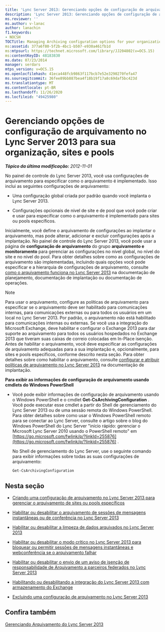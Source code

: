 ```yaml
---
title: 'Lync Server 2013: Gerenciando opções de configuração de arquivamento para sua organização, sites e pools'
description: 'Lync Server 2013: Gerenciando opções de configuração de arquivamento para sua organização, sites e pools.'
ms.reviewer: ''
ms.author: v-lanac
author: lanachin
f1.keywords:
- NOCSH
TOCTitle: Managing Archiving configuration options for your organization, sites, and pools
ms:assetid: 377a6f80-5f2b-4bc1-b507-e930a461fb1d
ms:mtpsurl: https://technet.microsoft.com/library/JJ204802(v=OCS.15)
ms:contentKeyID: 48183830
ms.date: 07/23/2014
manager: serdars
mtps_version: v=OCS.15
ms.openlocfilehash: 41eca448fcb9863f117bcb7e52e3290270fefa47
ms.sourcegitcommit: 36fee89bb887bea4f18b19f17a8c69daf5bc423d
ms.translationtype: MT
ms.contentlocale: pt-BR
ms.lasthandoff: 11/26/2020
ms.locfileid: "49425980"
---
```

# <a name="managing-archiving-configuration-options-in-lync-server-2013-for-your-organization-sites-and-pools"></a>Gerenciando opções de configuração de arquivamento no Lync Server 2013 para sua organização, sites e pools

<div data-xmlns="http://www.w3.org/1999/xhtml">

<div class="topic" data-xmlns="http://www.w3.org/1999/xhtml" data-msxsl="urn:schemas-microsoft-com:xslt" data-cs="https://msdn.microsoft.com/">

<div data-asp="https://msdn2.microsoft.com/asp">



</div>

<div id="mainSection">

<div id="mainBody">

<span> </span>

_**Tópico da última modificação:** 2012-11-01_

No painel de controle do Lync Server 2013, você usa configurações de arquivamento para especificar como o arquivamento é implementado. Isso inclui as seguintes configurações de arquivamento:

  - Uma configuração global criada por padrão quando você implanta o Lync Server 2013.

  - Configurações opcionais de nível de site e de pool que você pode criar e usar para especificar como o arquivamento é implementado para sites ou pools específicos.

Inicialmente, você define o arquivamento de configurações ao implantar o arquivamento, mas pode alterar, adicionar e excluir configurações após a implantação. No painel de controle do Lync Server 2013, você pode usar a página de **configuração de arquivamento** do grupo **arquivamento e monitoramento** para gerenciar as configurações no nível global, no nível do site e no nível do pool. Para obter detalhes sobre como as configurações de arquivamento são implementadas, incluindo quais opções você pode especificar e a hierarquia de configurações de arquivamento, consulte [como o arquivamento funciona no Lync Server 2013](lync-server-2013-how-archiving-works.md) na documentação de planejamento, documentação de implantação ou documentação de operações.

<div>


> [!NOTE]  
> Para usar o arquivamento, configure as políticas de arquivamento para especificar se o arquivamento deve ser habilitado para comunicações internas, para comunicações externas ou para todos os usuários em um local no Lync Server 2013. Por padrão, o arquivamento não está habilitado para comunicações internas ou externas. Se você usa a integração do Microsoft Exchange, deve habilitar e configurar o Exchange 2013 para dar suporte ao arquivamento para todos os usuários hospedados no Exchange 2013 que tiveram suas caixas de correio colocadas em In-Place isenção.<BR>Antes de habilitar o arquivamento, você deve especificar as configurações de arquivamento adequadas para a sua implantação e, opcionalmente, para sites e pools específicos, conforme descrito nesta seção. Para obter detalhes sobre como habilitar o arquivamento, consulte <A href="lync-server-2013-configuring-and-assigning-archiving-policies.md">configurar e atribuir políticas de arquivamento no Lync Server 2013</A> na documentação de implantação.



</div>

**Para exibir as informações de configuração de arquivamento usando cmdlets do Windows PowerShell**

  - Você pode exibir informações de configuração de arquivamento usando o Windows PowerShell e o cmdlet **Get-CsArchivingConfiguration** . Você pode executar esse cmdlet a partir do Shell de gerenciamento do Lync Server 2013 ou de uma sessão remota do Windows PowerShell. Para obter detalhes sobre como usar o Windows PowerShell remoto para se conectar ao Lync Server, consulte o artigo sobre o blog do Windows PowerShell do Lync Server "início rápido: gerenciar o Microsoft Lync Server 2010 usando o PowerShell remoto" em [https://go.microsoft.com/fwlink/p/?linkId=255876](https://go.microsoft.com/fwlink/p/?linkid=255876) .
    
    No Shell de gerenciamento do Lync Server, use o seguinte comando para exibir informações sobre todas as suas configurações de arquivamento:
    
        Get-CsArchivingConfiguration

<div>

## <a name="in-this-section"></a>Nesta seção

  - [Criando uma configuração de arquivamento no Lync Server 2013 para gerenciar o arquivamento de sites ou pools específicos](lync-server-2013-creating-an-archiving-configuration-to-manage-archiving-for-specific-sites-or-pools.md)

  - [Habilitar ou desabilitar o arquivamento de sessões de mensagens instantâneas ou de conferência no Lync Server 2013](lync-server-2013-enabling-or-disabling-archiving-of-im-or-conferencing-sessions.md)

  - [Habilitar ou desabilitar a limpeza de dados arquivados no Lync Server 2013](lync-server-2013-enabling-or-disabling-the-purging-of-archived-data.md)

  - [Habilitar ou desabilitar o modo crítico no Lync Server 2013 para bloquear ou permitir sessões de mensagens instantâneas e webconferência se o arquivamento falhar](lync-server-2013-enable-disable-critical-mode.md)

  - [Habilitar ou desabilitar o envio de um aviso de isenção de responsabilidade de Arquivamento a parceiros federados no Lync Server 2013](lync-server-2013-enable-or-disable-sending-an-archiving-disclaimer-to-federated-partners.md)

  - [Habilitando ou desabilitando a integração do Lync Server 2013 com armazenamento do Exchange](lync-server-2013-enabling-or-disabling-integration-with-exchange-storage.md)

  - [Excluindo uma configuração de arquivamento no Lync Server 2013](lync-server-2013-deleting-an-archiving-configuration.md)

</div>

<div>

## <a name="see-also"></a>Confira também


[Gerenciando Arquivamento do Lync Server 2013](lync-server-2013-managing-archiving.md)  
  

</div>

</div>

<span> </span>

</div>

</div>

</div>

